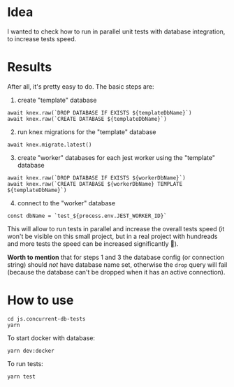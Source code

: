 # Idea

I wanted to check how to run in parallel unit tests with database integration, to increase tests speed.

# Results

After all, it's pretty easy to do. The basic steps are:
1. create "template" database
  ```
  await knex.raw(`DROP DATABASE IF EXISTS ${templateDbName}`)
  await knex.raw(`CREATE DATABASE ${templateDbName}`)
  ```
2. run knex migrations for the "template" database
  ```
  await knex.migrate.latest()
  ```
3. create "worker" databases for each jest worker using the "template" database
  ```
  await knex.raw(`DROP DATABASE IF EXISTS ${workerDbName}`)
  await knex.raw(`CREATE DATABASE ${workerDbName} TEMPLATE ${templateDbName}`)
  ```
4. connect to the "worker" database
  ```
  const dbName = `test_${process.env.JEST_WORKER_ID}`
  ```

This will allow to run tests in parallel and increase the overall tests speed (it won't be visible on this small project, but in a real project with hundreads and more tests the speed can be increased significantly :rocket:).

**Worth to mention** that for steps 1 and 3 the database config (or connection string) should _not_ have database name set, otherwise the `drop` query will fail (because the database can't be dropped when it has an active connection).

# How to use

```
cd js.concurrent-db-tests
yarn
```

To start docker with database:
```
yarn dev:docker
```

To run tests:
```
yarn test
```
